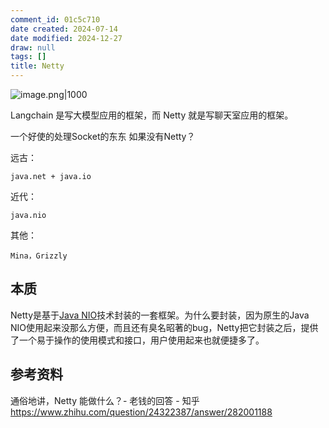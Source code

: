 ```yaml
---
comment_id: 01c5c710
date created: 2024-07-14
date modified: 2024-12-27
draw: null
tags: []
title: Netty
---
```

![image.png|1000](https://imagehosting4picgo.oss-cn-beijing.aliyuncs.com/imagehosting/fix-dir%2Fpicgo%2Fpicgo-clipboard-images%2F2024%2F12%2F15%2F01-19-10-bf254d4e3407430afe8a2c274df1964a-202412150119247-7b0969.png)

Langchain 是写大模型应用的框架，而 Netty 就是写聊天室应用的框架。

一个好使的处理Socket的东东 如果没有Netty？

远古：

```text
java.net + java.io
```

近代：

```text
java.nio
```

其他：

```text
Mina，Grizzly
```

## 本质

Netty是基于[Java NIO](Java%20NIO.md)技术封装的一套框架。为什么要封装，因为原生的Java NIO使用起来没那么方便，而且还有臭名昭著的bug，Netty把它封装之后，提供了一个易于操作的使用模式和接口，用户使用起来也就便捷多了。

## 参考资料

通俗地讲，Netty 能做什么？- 老钱的回答 - 知乎  
https://www.zhihu.com/question/24322387/answer/282001188
